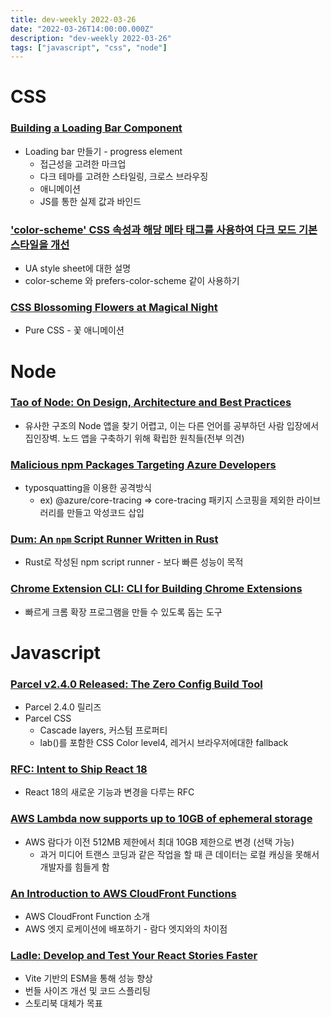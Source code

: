 ```yaml
---
title: dev-weekly 2022-03-26
date: "2022-03-26T14:00:00.000Z"
description: "dev-weekly 2022-03-26"
tags: ["javascript", "css", "node"]
---
```

# CSS

### **[Building a Loading Bar Component](https://web.dev/building-a-loading-bar-component)**

- Loading bar 만들기 - progress element
    - 접근성을 고려한 마크업
    - 다크 테마를 고려한 스타일링, 크로스 브라우징
    - 애니메이션
    - JS를 통한 실제 값과 바인드

### **['color-scheme' CSS 속성과 해당 메타 태그를 사용하여 다크 모드 기본 스타일을 개선](https://web.dev/color-scheme/)**

- UA style sheet에 대한 설명
- color-scheme 와 prefers-color-scheme 같이 사용하기

### **[CSS Blossoming Flowers at Magical Night](https://codepen.io/mdusmanansari/pen/BamepLe)**

- Pure CSS - 꽃 애니메이션

# Node

### **[Tao of Node: On Design, Architecture and Best Practices](https://alexkondov.com/tao-of-node/)**

- 유사한 구조의 Node 앱을 찾기 어렵고, 이는 다른 언어를 공부하던 사람 입장에서 집인장벽. 노드 앱을 구축하기 위해 확립한 원칙들(전부 의견)

### **[Malicious npm Packages Targeting Azure Developers](https://jfrog.com/blog/large-scale-npm-attack-targets-azure-developers-with-malicious-packages/)**

- typosquatting을 이용한 공격방식
    - ex) @azure/core-tracing ⇒ core-tracing 패키지 스코핑을 제외한 라이브러리를 만들고 악성코드 삽입

### **[Dum: An `npm` Script Runner Written in Rust](https://github.com/egoist/dum)**

- Rust로 작성된 npm script runner - 보다 빠른 성능이 목적

### **[Chrome Extension CLI: CLI for Building Chrome Extensions](https://github.com/dutiyesh/chrome-extension-cli)**

- 빠르게 크롬 확장 프로그램을 만들 수 있도록 돕는 도구

# Javascript

### **[Parcel v2.4.0 Released: The Zero Config Build Tool](https://parceljs.org/blog/v2-4-0/)**

- Parcel 2.4.0 릴리즈
- Parcel CSS
    - Cascade layers, 커스텀 프로퍼티
    - lab()를 포함한 CSS Color level4, 레거시 브라우저에대한 fallback

### **[RFC: Intent to Ship React 18](https://github.com/reactjs/rfcs/blob/react-18/text/0000-react-18.md)**

- React 18의 새로운 기능과 변경을 다루는 RFC

### **[AWS Lambda now supports up to 10GB of ephemeral storage](https://aws.amazon.com/ko/blogs/aws/aws-lambda-now-supports-up-to-10-gb-ephemeral-storage/)**

- AWS 람다가 이전 512MB 제한에서 최대 10GB 제한으로 변경 (선택 가능)
    - 과거 미디어 트랜스 코딩과 같은 작업을 할 때 큰 데이터는 로컬 캐싱을 못해서 개발자를 힘들게 함

### **[An Introduction to AWS CloudFront Functions](https://www.honeybadger.io/blog/aws-cloudfront-functions/)**

- AWS CloudFront Function 소개
- AWS 엣지 로케이션에 배포하기 - 람다 엣지와의 차이점

### **[Ladle: Develop and Test Your React Stories Faster](https://www.ladle.dev/blog/introducing-ladle/)**

- Vite 기반의 ESM을 통해 성능 향상
- 번들 사이즈 개선 및 코드 스플리팅
- 스토리북 대체가 목표